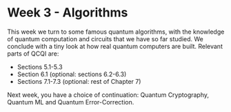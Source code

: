 # Week 3 - Algorithms

This week we turn to some famous quantum algorithms, with the knowledge of quantum computation and circuits that we have so far studied. We conclude with a tiny look at how real quantum computers are built. Relevant parts of QCQI are:

- Sections 5.1-5.3
- Section 6.1 (optional: sections 6.2-6.3)
- Sections 7.1-7.3 (optional: rest of Chapter 7)

Next week, you have a choice of continuation: Quantum Cryptography, Quantum ML and Quantum Error-Correction.
